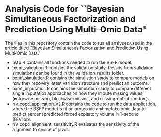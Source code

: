 # Analysis Code for ``Bayesian Simultaneous Factorization and Prediction Using Multi-Omic Data"

The files in this repository contain the code to run all analyses used in the article titled ``Bayesian Simultaneous Factorization and Prediction Using Multi-Omic Data." 

* bsfp.R contains all functions needed to run the BSFP model. 
* bpmf_validation.R contains the validation study. Results from validation simulations can be found in the validation_results folder. 
* bpmf_simulation.R contains the simulation study to compare models on how they recovery latent variation structure and predict an outcome. 
* bpmf_imputation.R contains the simulation study to compare different single imputation approaches on how they impute missing values (entrywise missing, blockwise missing, and missing-not-at-random).
* hiv_copd_application_V2.R contains the code to run the data application, where the BSFP model is fit on proteomic and metabolomic data to predict percent predicted forced expiratory volume in 1-second (FEV1pp). 
* hiv_copd_alignment_sensitivity.R evaluates the sensitivity of the alignment to choice of pivot. 
